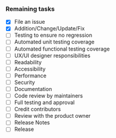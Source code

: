 ### Remaining tasks
- [x] File an issue
- [x] Addition/Change/Update/Fix
- [ ] Testing to ensure no regression
- [ ] Automated unit testing coverage
- [ ] Automated functional testing coverage
- [ ] UX/UI designer responsibilities
- [ ] Readability
- [ ] Accessibility
- [ ] Performance
- [ ] Security
- [ ] Documentation
- [ ] Code review by maintainers
- [ ] Full testing and approval
- [ ] Credit contributors
- [ ] Review with the product owner
- [ ] Release Notes
- [ ] Release
